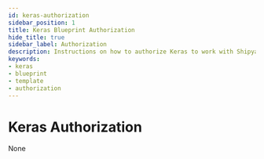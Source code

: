 ```yaml
---
id: keras-authorization
sidebar_position: 1
title: Keras Blueprint Authorization
hide_title: true
sidebar_label: Authorization
description: Instructions on how to authorize Keras to work with Shipyard's low-code Keras templates.
keywords:
- keras
- blueprint
- template
- authorization
---
```


# Keras Authorization
None
